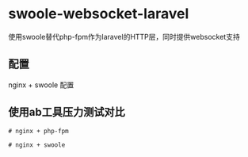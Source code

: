 # swoole-websocket-laravel
使用swoole替代php-fpm作为laravel的HTTP层，同时提供websocket支持

## 配置
nginx + swoole 配置

## 使用ab工具压力测试对比

    # nginx + php-fpm
    
    # nginx + swoole